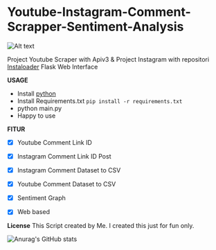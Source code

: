 # Youtube-Instagram-Comment-Scrapper-Sentiment-Analysis

![Alt text](images.png)


Project Youtube Scraper with Apiv3 &amp;
Project Instagram with repositori [Instaloader](https://github.com/instaloader/instaloader)
Flask Web Interface

**USAGE**
* Install [python](https://www.python.org/downloads/)
* Install Requirements.txt `pip install -r requirements.txt`
* python main.py
* Happy to use

**FITUR**
- [x] Youtube Comment Link ID
- [x] Instagram Comment Link ID Post
- [x] Instagram Comment Dataset to CSV
- [x] Youtube Comment Dataset to CSV
- [x] Sentiment Graph 
- [x] Web based


**License**
This Script created by Me. I created this just for fun only.

![Anurag's GitHub stats](https://github-readme-stats.vercel.app/api?username=parma03&theme=vue-dark&show_icons=true)
